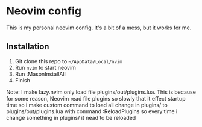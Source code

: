 # Neovim config

This is my personal neovim config. It's a bit of a mess, but it works for me.

## Installation

1. Git clone this repo to `~/AppData/Local/nvim`
2. Run `nvim` to start neovim
3. Run :MasonInstallAll
4. Finish

Note: I make lazy.nvim only load file plugins/out/plugins.lua. This is because for some reason, Neovim read file plugins so slowly that it effect startup time
so i make custom command to load all change in plugins/ to plugins/out/plugins.lua with command :ReloadPlugins so every time i change something in plugins/ it nead to be reloaded
